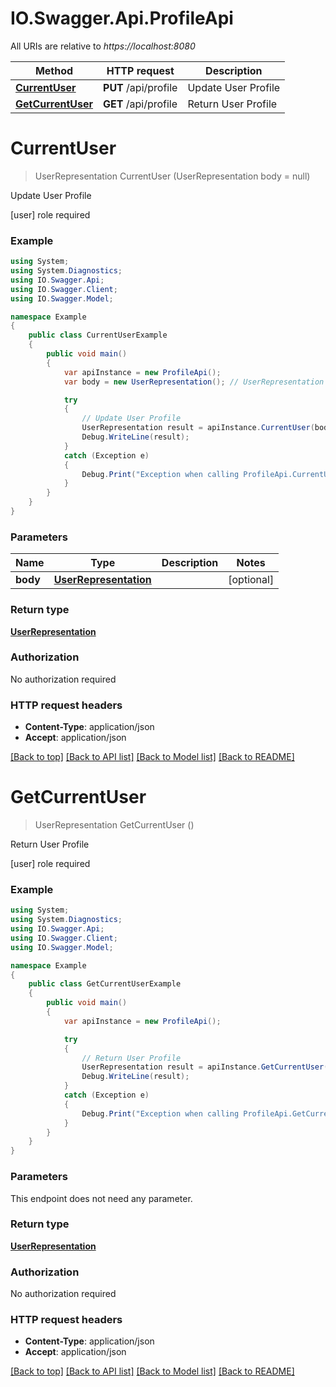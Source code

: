 # IO.Swagger.Api.ProfileApi

All URIs are relative to *https://localhost:8080*

Method | HTTP request | Description
------------- | ------------- | -------------
[**CurrentUser**](ProfileApi.md#currentuser) | **PUT** /api/profile | Update User Profile
[**GetCurrentUser**](ProfileApi.md#getcurrentuser) | **GET** /api/profile | Return User Profile


<a name="currentuser"></a>
# **CurrentUser**
> UserRepresentation CurrentUser (UserRepresentation body = null)

Update User Profile

[user] role required

### Example
```csharp
using System;
using System.Diagnostics;
using IO.Swagger.Api;
using IO.Swagger.Client;
using IO.Swagger.Model;

namespace Example
{
    public class CurrentUserExample
    {
        public void main()
        {
            var apiInstance = new ProfileApi();
            var body = new UserRepresentation(); // UserRepresentation |  (optional) 

            try
            {
                // Update User Profile
                UserRepresentation result = apiInstance.CurrentUser(body);
                Debug.WriteLine(result);
            }
            catch (Exception e)
            {
                Debug.Print("Exception when calling ProfileApi.CurrentUser: " + e.Message );
            }
        }
    }
}
```

### Parameters

Name | Type | Description  | Notes
------------- | ------------- | ------------- | -------------
 **body** | [**UserRepresentation**](UserRepresentation.md)|  | [optional] 

### Return type

[**UserRepresentation**](UserRepresentation.md)

### Authorization

No authorization required

### HTTP request headers

 - **Content-Type**: application/json
 - **Accept**: application/json

[[Back to top]](#) [[Back to API list]](../README.md#documentation-for-api-endpoints) [[Back to Model list]](../README.md#documentation-for-models) [[Back to README]](../README.md)

<a name="getcurrentuser"></a>
# **GetCurrentUser**
> UserRepresentation GetCurrentUser ()

Return User Profile

[user] role required

### Example
```csharp
using System;
using System.Diagnostics;
using IO.Swagger.Api;
using IO.Swagger.Client;
using IO.Swagger.Model;

namespace Example
{
    public class GetCurrentUserExample
    {
        public void main()
        {
            var apiInstance = new ProfileApi();

            try
            {
                // Return User Profile
                UserRepresentation result = apiInstance.GetCurrentUser();
                Debug.WriteLine(result);
            }
            catch (Exception e)
            {
                Debug.Print("Exception when calling ProfileApi.GetCurrentUser: " + e.Message );
            }
        }
    }
}
```

### Parameters
This endpoint does not need any parameter.

### Return type

[**UserRepresentation**](UserRepresentation.md)

### Authorization

No authorization required

### HTTP request headers

 - **Content-Type**: application/json
 - **Accept**: application/json

[[Back to top]](#) [[Back to API list]](../README.md#documentation-for-api-endpoints) [[Back to Model list]](../README.md#documentation-for-models) [[Back to README]](../README.md)

